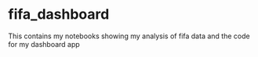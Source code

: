 # fifa_dashboard

This contains my notebooks showing my analysis of fifa data and the code for my dashboard app

